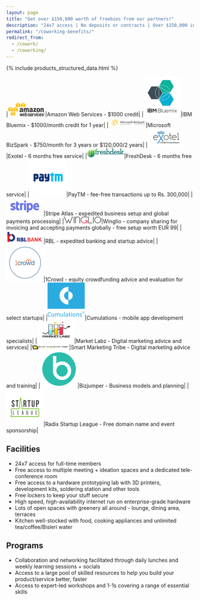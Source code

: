 ```yaml
---
layout: page
title: "Get over $150,000 worth of freebies from our partners!"
description: "24x7 access | No deposits or contracts | Over $150,000 in partner perks | Expert skill sharing"
permalink: "/coworking-benefits/"
redirect_from:
  - /cowork/
  - /coworking/
---
```


{% include products_structured_data.html %}

|![AWS][aws]|Amazon Web Services - $1000 credit|
|![IBM][IBM]|IBM Bluemix - $1000/month credit for 1 year|
|![Microsoft][microsoft]|Microsoft BizSpark - $750/month for 3 years or $120,000/2 years|
|![exotel][exotel]|Exotel - 6 months free service|
|![freshdesk][freshdesk]|FreshDesk - 6 months free service|
|![Paytm][paytm]|PayTM - fee-free transactions up to Rs. 300,000|
|![stripe][stripe]|Stripe Atlas - expedited business setup and global payments processing|
|![winglio][winglio]|Winglio - company sharing for invoicing and accepting payments globally - free setup worth EUR 99|
|![rbl][rbl]|RBL - expedited banking and startup advice|
|![1Crowd][1crowd]|1Crowd - equity crowdfunding advice and evaluation for select startups|
|![cumulations][cumulations]|Cumulations - mobile app development specialists|
|![marketlabz][marketlabz]|Market Labz - Digital marketing advice and services|
|![smart-marketing-tribe][smart-marketing-tribe]|Smart Marketing Tribe - Digital marketing advice and training|
|![bizjumper][bizjumper]|Bizjumper - Business models and planning|
|![startup-league][startup-league]|Radix Startup League - Free domain name and event sponsorship|

## Facilities

- 24x7 access for full-time members
- Free access to multiple meeting + ideation spaces and a dedicated tele-conference room
- Free access to a hardware prototyping lab with 3D printers, development kits, soldering station and other tools
- Free lockers to keep your stuff secure
- High speed, high-availability internet run on enterprise-grade hardware
- Lots of open spaces with greenery all around - lounge, dining area, terraces
- Kitchen well-stocked with food, cooking appliances and unlimited tea/coffee/Bisleri water

## Programs

- Collaboration and networking facilitated through daily lunches and weekly learning sessions + socials
- Access to a large pool of skilled resources to help you build your product/service better, faster
- Access to expert-led workshops and 1-1s covering a range of essential skills


[aws]: /public/partners/aws.png "Amazon Web Services - $1000 credit"
[IBM]: /public/partners/bluemix.png "IBM Bluemix - $1000/month credit for 1 year"
[microsoft]: /public/partners/bizspark.png "Microsoft BizSpark - $750/month for 3 years or $120,000/2 years"
[cumulations]: /public/partners/cumulations.png "Cumulations - mobile app development specialists"
[paytm]: /public/partners/paytm.png "PayTM - fee-free transactions up to Rs. 300,000"
[1crowd]: /public/partners/1crowd.png "1Crowd - equity crowdfunding advice and evaluation for select startups"
[stripe]: /public/partners/stripe.png "Stripe Atlas - expedited business setup and global payments processing"
[rbl]: /public/partners/rbl.png "RBL - expedited banking and startup advice"
[smart-marketing-tribe]: /public/partners/smartmarketingtribe.png "Smart Marketing Tribe - Digital marketing advice and training"
[marketlabz]: /public/partners/marketlabz.png "Market Labz - Digital marketing advice and services"
[exotel]: /public/partners/exotel.png "Exotel - 6 months free service"
[freshdesk]: /public/partners/freshdesk.png "FreshDesk - 6 months free service"
[bizjumper]: /public/partners/bizjumper.png "Bizjumper - Business models and planning"
[startup-league]: /public/partners/startup-league.png "Radix Startup League - Free domain name and event sponsorship"
[winglio]: /public/partners/winglio.png "Winglio - company sharing for invoicing and accepting payments globally - free setup worth EUR 99"

